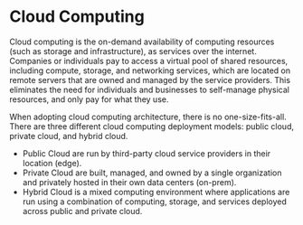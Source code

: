 # Cloud Computing 
Cloud computing is the on-demand availability of computing resources (such as storage and infrastructure), as services over the internet. Companies or individuals pay to access a virtual pool of shared resources, including compute, storage, and networking services, which are located on remote servers that are owned and managed by the service providers. This eliminates the need for individuals and businesses to self-manage physical resources, and only pay for what they use. 

When adopting cloud computing architecture, there is no one-size-fits-all. There are three different cloud computing deployment models: public cloud, private cloud, and hybrid cloud.
- Public Cloud are run by third-party cloud service providers in their location (edge). 
- Private Cloud are built, managed, and owned by a single organization and privately hosted in their own data centers (on-prem).
- Hybrid Cloud is a mixed computing environment where applications are run using a combination of computing, storage, and services deployed across public and private cloud.




